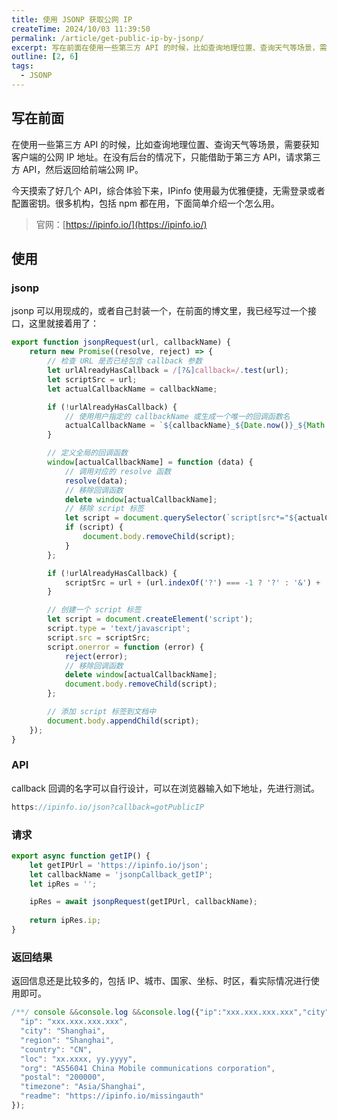 ```yaml
---
title: 使用 JSONP 获取公网 IP
createTime: 2024/10/03 11:39:50
permalink: /article/get-public-ip-by-jsonp/
excerpt: 写在前面在使用一些第三方 API 的时候，比如查询地理位置、查询天气等场景，需要获知客户端的公网 IP 地址。在没有后台的情况下，只能借助于第三方 API，请求第三方 API，然后返回给前端公网 IP。今天摸索了好几个 API，综合体验下来，IPinfo 使用最为优雅便捷，无需登录或者配置密钥...
outline: [2, 6]
tags:
  - JSONP
---
```

## 写在前面
在使用一些第三方 API 的时候，比如查询地理位置、查询天气等场景，需要获知客户端的公网 IP 地址。在没有后台的情况下，只能借助于第三方 API，请求第三方 API，然后返回给前端公网 IP。

今天摸索了好几个 API，综合体验下来，IPinfo 使用最为优雅便捷，无需登录或者配置密钥。很多机构，包括 npm 都在用，下面简单介绍一个怎么用。

> 官网：[https://ipinfo.io/](https://ipinfo.io/)
>

## 使用
### jsonp
jsonp 可以用现成的，或者自己封装一个，在前面的博文里，我已经写过一个接口，这里就接着用了：

```javascript
export function jsonpRequest(url, callbackName) {
    return new Promise((resolve, reject) => {
        // 检查 URL 是否已经包含 callback 参数
        let urlAlreadyHasCallback = /[?&]callback=/.test(url);
        let scriptSrc = url;
        let actualCallbackName = callbackName;

        if (!urlAlreadyHasCallback) {            
            // 使用用户指定的 callbackName 或生成一个唯一的回调函数名
            actualCallbackName = `${callbackName}_${Date.now()}_${Math.random().toString(16).slice(2)}`;
        }

        // 定义全局的回调函数
        window[actualCallbackName] = function (data) {
            // 调用对应的 resolve 函数
            resolve(data);
            // 移除回调函数
            delete window[actualCallbackName];
            // 移除 script 标签
            let script = document.querySelector(`script[src*="${actualCallbackName}"]`);
            if (script) {
                document.body.removeChild(script);
            }
        };

        if (!urlAlreadyHasCallback) {
            scriptSrc = url + (url.indexOf('?') === -1 ? '?' : '&') + 'callback=' + actualCallbackName;
        }

        // 创建一个 script 标签
        let script = document.createElement('script');
        script.type = 'text/javascript';
        script.src = scriptSrc;
        script.onerror = function (error) {
            reject(error);
            // 移除回调函数
            delete window[actualCallbackName];
            document.body.removeChild(script);
        };

        // 添加 script 标签到文档中
        document.body.appendChild(script);
    });
}
```

### API
callback 回调的名字可以自行设计，可以在浏览器输入如下地址，先进行测试。

```javascript
https://ipinfo.io/json?callback=gotPublicIP
```

### 请求
```javascript
export async function getIP() {
    let getIPUrl = 'https://ipinfo.io/json';
    let callbackName = 'jsonpCallback_getIP';
    let ipRes = '';

    ipRes = await jsonpRequest(getIPUrl, callbackName);  
    
    return ipRes.ip;
}
```

### 返回结果
返回信息还是比较多的，包括 IP、城市、国家、坐标、时区，看实际情况进行使用即可。

```javascript
/**/ console &&console.log &&console.log({"ip":"xxx.xxx.xxx.xxx","city":"Shanghai","region":"Shanghai","country":"CN","loc":"xx.xxxx, yy.yyyy","org":"AS56041 China Mobile communications corporation","postal":"200000","timezone":"Asia/Shanghai","readme":"https://ipinfo.io/missingauth"}); typeof gotPublicIP === 'function' && gotPublicIP({
  "ip": "xxx.xxx.xxx.xxx",
  "city": "Shanghai",
  "region": "Shanghai",
  "country": "CN",
  "loc": "xx.xxxx, yy.yyyy",
  "org": "AS56041 China Mobile communications corporation",
  "postal": "200000",
  "timezone": "Asia/Shanghai",
  "readme": "https://ipinfo.io/missingauth"
});
```



